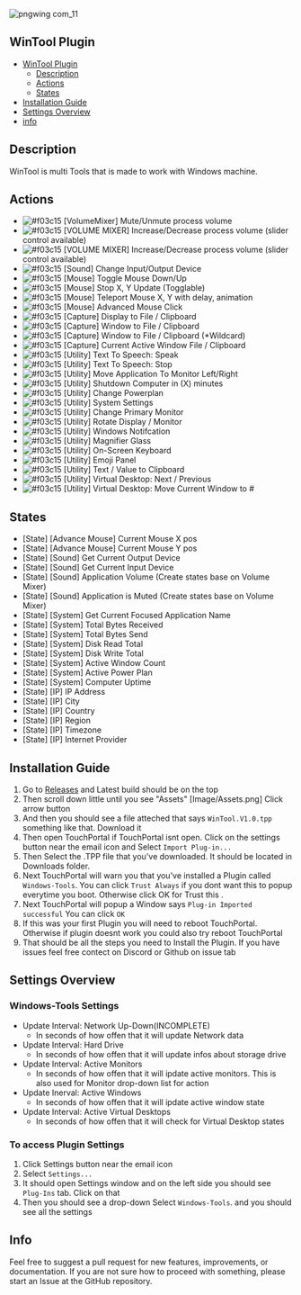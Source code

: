 ![pngwing com_11](https://user-images.githubusercontent.com/55416314/153131886-42c0448d-81f8-49f3-bc38-693ae2341aaf.png)
## WinTool Plugin



- [WinTool Plugin](#wintool-plugin)
    - [Description](#description)
    - [Actions](#actions)
    - [States](#states)
- [Installation Guide](#installation-guide)
- [Settings Overview](#settings-Overview)
- [info](#info)


## Description
WinTool is multi Tools that is made to work with Windows machine.

## Actions
- ![#f03c15](https://i.imgur.com/n8joDW9.png) [VolumeMixer] Mute/Unmute process volume <br>
- ![#f03c15](https://i.imgur.com/n8joDW9.png) [VOLUME MIXER] Increase/Decrease process volume (slider control available)
- ![#f03c15](https://i.imgur.com/n8joDW9.png) [VOLUME MIXER] Increase/Decrease process volume (slider control available)
- ![#f03c15](https://i.imgur.com/n8joDW9.png) [Sound] Change Input/Output Device
- ![#f03c15](https://i.imgur.com/n8joDW9.png) [Mouse] Toggle Mouse Down/Up
- ![#f03c15](https://i.imgur.com/n8joDW9.png) [Mouse] Stop X, Y Update (Togglable)
- ![#f03c15](https://i.imgur.com/n8joDW9.png) [Mouse] Teleport Mouse X, Y with delay, animation
- ![#f03c15](https://i.imgur.com/n8joDW9.png) [Mouse] Advanced Mouse Click
- ![#f03c15](https://i.imgur.com/n8joDW9.png) [Capture] Display to File / Clipboard 
- ![#f03c15](https://i.imgur.com/n8joDW9.png) [Capture] Window to File / Clipboard 
- ![#f03c15](https://i.imgur.com/n8joDW9.png) [Capture] Window to File / Clipboard (*Wildcard)
- ![#f03c15](https://i.imgur.com/n8joDW9.png) [Capture] Current Active Window File / Clipboard
- ![#f03c15](https://i.imgur.com/n8joDW9.png) [Utility] Text To Speech: Speak 
- ![#f03c15](https://i.imgur.com/n8joDW9.png) [Utility] Text To Speech: Stop
- ![#f03c15](https://i.imgur.com/n8joDW9.png) [Utility] Move Application To Monitor Left/Right
- ![#f03c15](https://i.imgur.com/n8joDW9.png) [Utility] Shutdown Computer in (X) minutes
- ![#f03c15](https://i.imgur.com/n8joDW9.png) [Utility] Change Powerplan
- ![#f03c15](https://i.imgur.com/n8joDW9.png) [Utility] System Settings
- ![#f03c15](https://i.imgur.com/n8joDW9.png) [Utility] Change Primary Monitor
- ![#f03c15](https://i.imgur.com/n8joDW9.png) [Utility] Rotate Display / Monitor
- ![#f03c15](https://i.imgur.com/n8joDW9.png) [Utility] Windows Notifcation
- ![#f03c15](https://i.imgur.com/n8joDW9.png) [Utility] Magnifier Glass
- ![#f03c15](https://i.imgur.com/n8joDW9.png) [Utility] On-Screen Keyboard
- ![#f03c15](https://i.imgur.com/n8joDW9.png) [Utility] Emoji Panel
- ![#f03c15](https://i.imgur.com/n8joDW9.png) [Utility] Text / Value to Clipboard
- ![#f03c15](https://i.imgur.com/n8joDW9.png) [Utility] Virtual Desktop: Next / Previous
- ![#f03c15](https://i.imgur.com/n8joDW9.png) [Utility] Virtual Desktop: Move Current Window to #

## States
- [State] [Advance Mouse] Current Mouse X pos
- [State] [Advance Mouse] Current Mouse Y pos
- [State] [Sound] Get Current Output Device
- [State] [Sound] Get Current Input Device
- [State] [Sound] Application Volume (Create states base on Volume Mixer)
- [State] [Sound] Application is Muted (Create states base on Volume Mixer)
- [State] [System] Get Current Focused Application Name
- [State] [System] Total Bytes Received
- [State] [System] Total Bytes Send
- [State] [System] Disk Read Total
- [State] [System] Disk Write Total
- [State] [System] Active Window Count
- [State] [System] Active Power Plan
- [State] [System] Computer Uptime 
- [State] [IP] IP Address
- [State] [IP] City
- [State] [IP] Country
- [State] [IP] Region
- [State] [IP] Timezone
- [State] [IP] Internet Provider


## Installation Guide
1. Go to [Releases](https://github.com/KillerBOSS2019/WinTools/releases) and Latest build should be on the top
2. Then scroll down little until you see "Assets" [Image/Assets.png] Click arrow button
3. And then you should see a file atteched that says `WinTool.V1.0.tpp` something like that. Download it
4. Then open TouchPortal if TouchPortal isnt open. Click on the settings button near the email icon and Select `Import Plug-in...`
5. Then Select the .TPP file that you've downloaded. It should be located in Downloads folder.
6. Next TouchPortal will warn you that you've installed a Plugin called `Windows-Tools`. You can click `Trust Always` if you dont want this to popup everytime you boot. Otherwise click OK for Trust this .
7. Next TouchPortal will popup a Window says `Plug-in Imported successful` You can click `OK`
8. If this was your first Plugin you will need to reboot TouchPortal. Otherwise if plugin doesnt work you could also try reboot TouchPortal
9. That should be all the steps you need to Install the Plugin. If you have issues feel free contect on Discord or Github on issue tab

## Settings Overview

### Windows-Tools Settings
- Update Interval: Network Up-Down(INCOMPLETE)
    - In seconds of how offen that it will update Network data
- Update Interval: Hard Drive
    - In seconds of how offen that it will update infos about storage drive
- Update Interval: Active Monitors
    - In seconds of how offen that it will ipdate active monitors. This is also used for Monitor drop-down list for action
- Update Inerval: Active Windows
    - In seconds of how offen that it will ipdate active window state
- Update Interval: Active Virtual Desktops
    - In seconds of how offen that it will check for Virtual Desktop states

### To access Plugin Settings
1. Click Settings button near the email icon
2. Select `Settings...`
3. It should open Settings window and on the left side you should see `Plug-Ins` tab. Click on that
4. Then you should see a drop-down Select `Windows-Tools`. and you should see all the settings

## Info
Feel free to suggest a pull request for new features, improvements, or documentation. If you are not sure how to proceed with something, please start an Issue at the GitHub repository.

